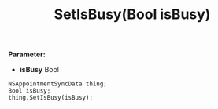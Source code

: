 ﻿---
uid: crmscript_ref_NSAppointmentSyncData_SetIsBusy
title: SetIsBusy(Bool isBusy)
intellisense: NSAppointmentSyncData.SetIsBusy
keywords: NSAppointmentSyncData, GetIsBusy
so.topic: reference
---



**Parameter:** 
 - **isBusy** Bool

```crmscript
NSAppointmentSyncData thing;
Bool isBusy;
thing.SetIsBusy(isBusy);
```

